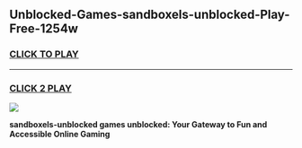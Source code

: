 
## Unblocked-Games-sandboxels-unblocked-Play-Free-1254w
<h3>
<a href="https://premium76.site?title=sandboxels-unblocked&ref=21A">CLICK TO PLAY</a></h3>
<hr>

<h3>
<a href="https://premium76.site?title=sandboxels-unblocked&ref=21A">CLICK 2 PLAY</a>
  
</h3>

<a href="https://premium76.site?title=sandboxels-unblocked&ref=21A"><img src="https://clearcache.store/games.png"></a>


**sandboxels-unblocked games unblocked: Your Gateway to Fun and Accessible Online Gaming**
